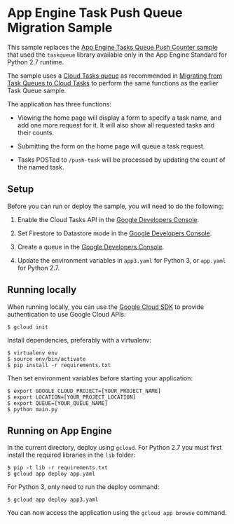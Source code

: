 # App Engine Task Push Queue Migration Sample

This sample replaces the
[App Engine Tasks Queue Push Counter sample](../../../taskqueue/counter)
that used the `taskqueue` library
available only in the App Engine Standard for Python 2.7 runtime.

The sample uses a
[Cloud Tasks queue](https://cloud.google.com/tasks/docs)
as recommended in
[Migrating from Task Queues to Cloud Tasks](https://cloud.google.com/tasks/docs/migrating)
to perform the same functions as the earlier Task Queue sample.

The application has three functions:

* Viewing the home page will display a form to specify a task name, and add
  one more request for it. It will also show all requested tasks and their counts.

* Submitting the form on the home page will queue a task request.

* Tasks POSTed to `/push-task` will be processed by updating the count of
  the named task.

## Setup

Before you can run or deploy the sample, you will need to do the following:

1. Enable the Cloud Tasks API in the
[Google Developers Console](https://console.cloud.google.com/apis/library/cloudtasks.googleapis.com).

1. Set Firestore to Datastore mode in the
[Google Developers Console](https://console.cloud.google.com/datastore/welcome).

1. Create a queue in the
[Google Developers Console](https://console.cloud.google.com/cloudtasks).

1. Update the environment variables in ``app3.yaml`` for Python 3, or
``app.yaml`` for Python 2.7.

## Running locally

When running locally, you can use the [Google Cloud SDK](https://cloud.google.com/sdk)
to provide authentication to use Google Cloud APIs:

    $ gcloud init

Install dependencies, preferably with a virtualenv:

    $ virtualenv env
    $ source env/bin/activate
    $ pip install -r requirements.txt

Then set environment variables before starting your application:

    $ export GOOGLE_CLOUD_PROJECT=[YOUR_PROJECT_NAME]
    $ export LOCATION=[YOUR_PROJECT_LOCATION]
    $ export QUEUE=[YOUR_QUEUE_NAME]
    $ python main.py

## Running on App Engine

In the current directory, deploy using `gcloud`. For Python 2.7 you must first
install the required libraries in the `lib` folder:

    $ pip -t lib -r requirements.txt
    $ gcloud app deploy app.yaml

For Python 3, only need to run the deploy command:

    $ gcloud app deploy app3.yaml

You can now access the application using the `gcloud app browse` command.
